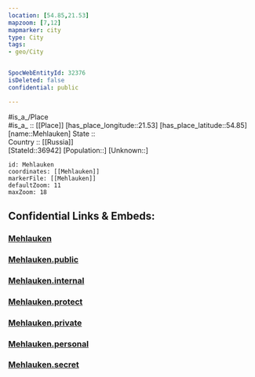 ```yaml
---
location: [54.85,21.53] 
mapzoom: [7,12] 
mapmarker: city 
type: City
tags:
- geo/City


SpocWebEntityId: 32376
isDeleted: false
confidential: public

---
```

#is_a_/Place  
#is_a_ :: [[Place]] 
[has_place_longitude::21.53] 
[has_place_latitude::54.85] 
[name::Mehlauken] 
State ::  
Country :: [[Russia]]  
[StateId::36942] 
[Population::] 
[Unknown::] 


```leaflet
id: Mehlauken
coordinates: [[Mehlauken]] 
markerFile: [[Mehlauken]] 
defaultZoom: 11 
maxZoom: 18
```


## Confidential Links & Embeds: 

### [Mehlauken](/_Standards/Earth/Continent/Europe/Europe~East/Russia/Russia~NorthWest/Kaliningrad~Oblast/City/Mehlauken.md) 

### [Mehlauken.public](/_public/Earth/Continent/Europe/Europe~East/Russia/Russia~NorthWest/Kaliningrad~Oblast/City/Mehlauken.public.md) 

### [Mehlauken.internal](/_internal/Earth/Continent/Europe/Europe~East/Russia/Russia~NorthWest/Kaliningrad~Oblast/City/Mehlauken.internal.md) 

### [Mehlauken.protect](/_protect/Earth/Continent/Europe/Europe~East/Russia/Russia~NorthWest/Kaliningrad~Oblast/City/Mehlauken.protect.md) 

### [Mehlauken.private](/_private/Earth/Continent/Europe/Europe~East/Russia/Russia~NorthWest/Kaliningrad~Oblast/City/Mehlauken.private.md) 

### [Mehlauken.personal](/_personal/Earth/Continent/Europe/Europe~East/Russia/Russia~NorthWest/Kaliningrad~Oblast/City/Mehlauken.personal.md) 

### [Mehlauken.secret](/_secret/Earth/Continent/Europe/Europe~East/Russia/Russia~NorthWest/Kaliningrad~Oblast/City/Mehlauken.secret.md)

